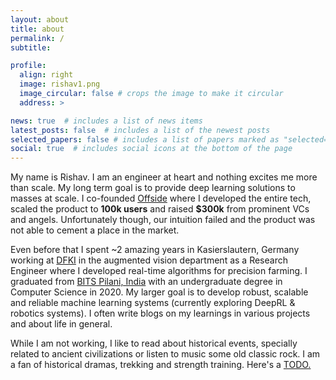 ```yaml
---
layout: about
title: about
permalink: /
subtitle: 

profile:
  align: right
  image: rishav1.png
  image_circular: false # crops the image to make it circular
  address: >

news: true  # includes a list of news items
latest_posts: false  # includes a list of the newest posts
selected_papers: false # includes a list of papers marked as "selected={true}"
social: true  # includes social icons at the bottom of the page
---
```



My name is Rishav. I am an engineer at heart and nothing excites me more than scale. My long term goal is to provide deep learning solutions to masses at scale. 
I co-founded <a href="https://pitchbook.com/profiles/company/539173-27">Offside</a> where I developed the entire tech, scaled the product to <strong>100k users</strong> and raised <strong>$300k</strong>  from prominent VCs and angels. Unfortunately though, our intuition failed and the product was not able to cement a place in the market.


Even before that I spent ~2 amazing years in Kasierslautern, Germany working at <a href="http://dfk.de">DFKI</a> in the augmented vision department as a Research Engineer where I developed real-time algorithms for precision farming. I graduated from <a href="https://bits-pilani.ac.in/">BITS Pilani, India</a> with an undergraduate degree in Computer Science in 2020. My larger goal is to develop robust, scalable and reliable machine learning systems (currently exploring DeepRL & robotics systems). I often write blogs on my learnings in various projects and about life in general.

While I am not working, I like to read about historical events, specially related to ancient civilizations or listen to music some old classic rock. I am a fan of historical dramas, trekking and strength training. Here's a <a href="https://docs.google.com/document/d/1SwqALVUDQwYLwcYRkBKflBR1P08o-aJ8VTfL9AOMepI/edit?usp=sharing"> TODO. </a>